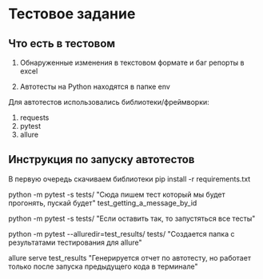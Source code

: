 ﻿# Тестовое задание

## Что есть в тестовом

1. Обнаруженные изменения в текстовом формате и баг репорты в excel

2. Автотесты на Python находятся в папке env

Для автотестов использовались библиотеки/фреймворки:

1. requests
2. pytest
3. allure

## Инструкция по запуску автотестов

В первую очередь скачиваем библиотеки pip install -r requirements.txt

python -m pytest -s tests/ "Сюда пишем тест который мы будет прогонять, пускай будет" test_getting_a_message_by_id

python -m pytest -s tests/ "Если оставить так, то запустяться все тесты"

python -m pytest --alluredir=test_results/ tests/  "Создается папка с результатами тестирования для allure"

allure serve test_results   "Генерируется отчет по автотесту, но работает только после запуска предыдущего кода в терминале"

